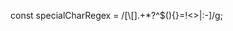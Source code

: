 const specialCharRegex = /[\\\[\].+*?^$(){}=!<>|:-]/g;


<!-- 
Delimitadores /.../: As barras (/) delimitam o início e o fim da expressão regular.

Caractere de escape \\: O caractere \ é usado para escapar caracteres especiais em expressões regulares. Neste caso, \\ escapa a própria barra invertida, permitindo que ela seja reconhecida como um caractere literal na expressão.

Conjunto de caracteres [ ... ]: Os colchetes definem um conjunto de caracteres. A expressão irá corresponder a qualquer um dos caracteres listados dentro dos colchetes.

Lista de caracteres especiais: Dentro dos colchetes, temos vários caracteres especiais que são escapados ou listados para corresponder literalmente a esses caracteres:

\ (barra invertida)
[ e ] (colchetes)
. (ponto)
+, *, ?, ^, $, (, ), {, }, =, !, <, >, |, :, - (outros caracteres especiais)
Flag g: A flag g no final da expressão regular significa "global", o que faz com que a expressão regular encontre todas as correspondências no texto de entrada, e não apenas a primeira. 

-->